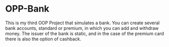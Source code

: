 # OPP-Bank
This is my third OOP Project that simulates a bank. You can create several bank accounts, standard or premium, in which you can add and withdraw money. The issuer of the bank is static, and in the case of the premium card there is also the option of cashback.
